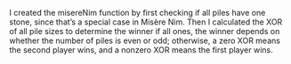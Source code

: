 I created the misereNim function by first checking if all piles have one stone, since that’s a special case in Misère Nim. Then I calculated the XOR of all pile sizes to determine the winner if all ones, the winner depends on whether the number of piles is even or odd; otherwise, a zero XOR means the second player wins, and a nonzero XOR means the first player wins.